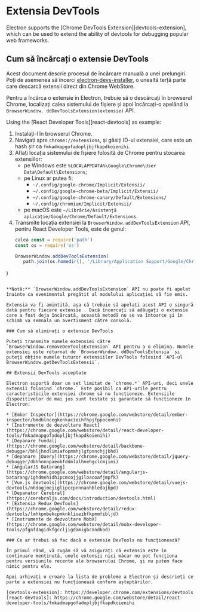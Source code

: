 # Extensia DevTools

Electron supports the [Chrome DevTools Extension][devtools-extension], which can be used to extend the ability of devtools for debugging popular web frameworks.

## Cum să încărcați o extensie DevTools

Acest document descrie procesul de încărcare manuală a unei prelungiri. Poți de asemenea să încerci [electron-devs-installer](https://github.com/GPMDP/electron-devtools-installer), o unealtă terță parte care descarcă extensii direct din Chrome WebStore.

Pentru a încărca o extensie în Electron, trebuie să o descărcați în browserul Chrome, localizați calea sistemului de fișiere și apoi încărcați-o apelând la `BrowserWindow. ddDevToolsExtension(extensie)` API.

Using the [React Developer Tools][react-devtools] as example:

1. Instalați-l în browserul Chrome.
1. Navigați spre `chrome://extensions`, și găsiți ID-ul extensiei, care este un hash șir ca `fmkadmapgofadopljbjfkapdkoienihi`.
1. Aflați locația sistemului de fișiere folosită de Chrome pentru stocarea extensiilor:
   * pe Windows este `%LOCALAPPDATA%\Google\Chrome\User Data\Default\Extensions`;
   * pe Linux ar putea fi:
     * `~/.config/google-chrome/Implicit/Extensii/`
     * `~/.config/google-chrome-beta/Implicit/Extensii/`
     * `~/.config/google-chrome-canary/Default/Extensions/`
     * `~/.config/chromium/Implicit/Extensii/`
   * pe macOS este `~/Librărie/Asistență aplicație/Google/Chrome/Default/Extensions`.
1. Transmite locația extensiei la `BrowserWindow.addDevToolsExtension` API, pentru React Developer Tools, este de genul:
   ```javascript
   calea const = require('path')
   const os = require('os')

   BrowserWindow.addDevToolsExtension(
      path.join(os.homedir(), '/Library/Application Support/Google/Chrome/Default/Extensions/fmkadmapfadopljbjfkapdkoienihi/4.3.0_0')
)
   ```

**Notă:** `BrowserWindow.addDevToolsExtension` API nu poate fi apelat înainte ca evenimentul pregătit al modulului aplicației să fie emis.

Extensia va fi amintită, așa că trebuie să apelați acest API o singură dată pentru fiecare extensie . Dacă încercați să adăugați o extensie care a fost deja încărcată, această metodă nu se va întoarce şi în schimb va semnala un avertisment către consolă.

### Cum să eliminați o extensie DevTools

Puteți transmite numele extensiei către `BrowserWindow.removeDevToolsExtension` API pentru a o elimina. Numele extensiei este returnat de `BrowserWindow. ddDevToolsExtensia` și puteți obține numele tuturor extensiilor DevTools folosind `API-ul BrowserWindow.getDevToolsExtensii`.

## Extensii DevTools acceptate

Electron suportă doar un set limitat de `chrome.*` API-uri, deci unele extensii folosind `chrome.` Este posibil ca API-urile pentru caracteristicile extensiei chrome să nu funcționeze. Extensiile dispozitivelor de mai jos sunt testate și garantate să funcționeze în Electron:

* [Ember Inspector](https://chrome.google.com/webstore/detail/ember-inspector/bmdblncegkenkacieihfhpjfppoconhi)
* [Instrumente de dezvoltare React](https://chrome.google.com/webstore/detail/react-developer-tools/fmkadmapgofadopljbjfkapdkoienihi)
* [Depanare Fundal](https://chrome.google.com/webstore/detail/backbone-debugger/bhljhndlimiafopmmhjlgfpnnchjjbhd)
* [depanare jQuery](https://chrome.google.com/webstore/detail/jquery-debugger/dbhhnnnpaeobfddmlalhnehgclcmjimi)
* [AngularJS Batarang](https://chrome.google.com/webstore/detail/angularjs-batarang/ighdmehidhipcmcojjgiloacoafjmpfk)
* [Vue.js devtools](https://chrome.google.com/webstore/detail/vuejs-devtools/nhdogjmejiglipccpnnnanhbledajbpd)
* [Depanator Cerebral](https://cerebraljs.com/docs/introduction/devtools.html)
* [Extensia Redux DevTools](https://chrome.google.com/webstore/detail/redux-devtools/lmhkpmbekcpmknklioeibfkpmmfibljd)
* [Instrumente de dezvoltare MobX](https://chrome.google.com/webstore/detail/mobx-developer-tools/pfgnfdagidkfgccljigdamigbcnndkod)

### Ce ar trebui să fac dacă o extensie DevTools nu funcționează?

În primul rând, vă rugăm să vă asigurați că extensia este în continuare menținută, unele extensii nici măcar nu pot funcţiona pentru versiunile recente ale browserului Chrome, şi nu putem face nimic pentru ele.

Apoi arhivați o eroare la lista de probleme a Electron și descrieți ce parte a extensiei nu funcționează conform așteptărilor.

[devtools-extension]: https://developer.chrome.com/extensions/devtools
[react-devtools]: https://chrome.google.com/webstore/detail/react-developer-tools/fmkadmapgofadopljbjfkapdkoienihi
